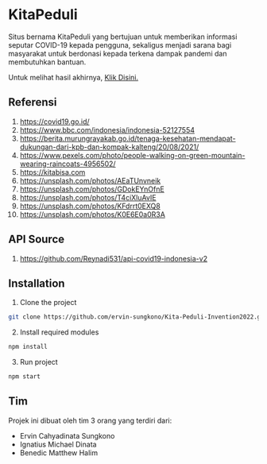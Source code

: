 # KitaPeduli
Situs bernama KitaPeduli yang bertujuan untuk memberikan informasi seputar COVID-19 kepada pengguna, sekaligus menjadi sarana bagi masyarakat untuk berdonasi kepada terkena dampak pandemi dan membutuhkan bantuan.

Untuk melihat hasil akhirnya, [Klik Disini.](https://ervin-sungkono.github.io/Kita-Peduli-Website)

## Referensi
1. https://covid19.go.id/
2. https://www.bbc.com/indonesia/indonesia-52127554
3. https://berita.murungrayakab.go.id/tenaga-kesehatan-mendapat-dukungan-dari-kpb-dan-kompak-kalteng/20/08/2021/
4. https://www.pexels.com/photo/people-walking-on-green-mountain-wearing-raincoats-4956502/
5. https://kitabisa.com
6. https://unsplash.com/photos/AEaTUnvneik
7. https://unsplash.com/photos/GDokEYnOfnE
8. https://unsplash.com/photos/T4ciXluAvIE
9. https://unsplash.com/photos/KFdrrt0EXQ8
10. https://unsplash.com/photos/K0E6E0a0R3A

## API Source
1. https://github.com/Reynadi531/api-covid19-indonesia-v2

## Installation
1. Clone the project
```sh
git clone https://github.com/ervin-sungkono/Kita-Peduli-Invention2022.git
```
2. Install required modules
```sh
npm install
```
3. Run project
```sh
npm start
```
## Tim
Projek ini dibuat oleh tim 3 orang yang terdiri dari:
- Ervin Cahyadinata Sungkono
- Ignatius Michael Dinata
- Benedic Matthew Halim
